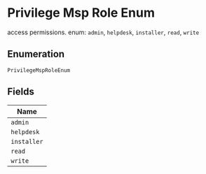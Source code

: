 
# Privilege Msp Role Enum

access permissions. enum: `admin`, `helpdesk`, `installer`, `read`, `write`

## Enumeration

`PrivilegeMspRoleEnum`

## Fields

| Name |
|  --- |
| `admin` |
| `helpdesk` |
| `installer` |
| `read` |
| `write` |

